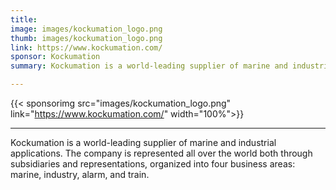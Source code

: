 ```yaml
---
title:
image: images/kockumation_logo.png
thumb: images/kockumation_logo.png
link: https://www.kockumation.com/
sponsor: Kockumation
summary: Kockumation is a world-leading supplier of marine and industrial applications.

---
```

{{< sponsorimg src="images/kockumation_logo.png" link="https://www.kockumation.com/" width="100%">}}

***

Kockumation is a world-leading supplier of marine and industrial applications. The company is represented all over the world both through subsidiaries and representations, organized into four business areas: marine, industry, alarm, and train.
